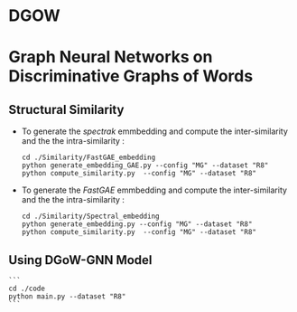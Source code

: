 # DGOW

# Graph Neural Networks on Discriminative Graphs of Words

## Structural Similarity 





  - To generate the *spectrak* emmbedding and compute the inter-similarity and the the intra-similarity :
    ```
    cd ./Similarity/FastGAE_embedding
    python generate_embedding_GAE.py --config "MG" --dataset "R8"
    python compute_similarity.py  --config "MG" --dataset "R8"
    ```
  - To generate the *FastGAE* emmbedding and compute the inter-similarity and the the intra-similarity :
    ```
    cd ./Similarity/Spectral_embedding
    python generate_embedding.py --config "MG" --dataset "R8"
    python compute_similarity.py  --config "MG" --dataset "R8"
    ```

## Using DGoW-GNN Model
    ```
    cd ./code
    python main.py --dataset "R8" 
    ```

